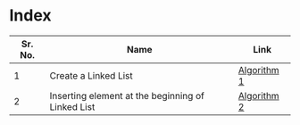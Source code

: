 # Index

| Sr. No. | Name                                              | Link                                                      |
| ------- | ------------------------------------------------- | --------------------------------------------------------- |
| 1       | Create a Linked List                              | [Algorithm 1](/FY/DSA//Linked%20List/createLinkedlist.md) |
| 2       | Inserting element at the beginning of Linked List | [Algorithm 2](/FY/DSA//Linked%20List/addAtBegining.md) |
